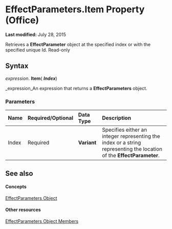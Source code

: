 
# EffectParameters.Item Property (Office)

 **Last modified:** July 28, 2015

Retrieves a  **EffectParameter** object at the specified index or with the specified unique Id. Read-only

## Syntax

 _expression_. **Item**( **_Index_**)

 _expression_An expression that returns a  **EffectParameters** object.


### Parameters



|**Name**|**Required/Optional**|**Data Type**|**Description**|
|:-----|:-----|:-----|:-----|
|Index|Required| **Variant**|Specifies either an integer representing the index or a string representing the location of the  **EffectParameter**.|

## See also


#### Concepts


 [EffectParameters Object](9b0dfcf1-96fa-bc9a-6fef-38518ab1c558.md)
#### Other resources


 [EffectParameters Object Members](220226ed-74d2-b95f-1efc-48d09b9aaf86.md)
